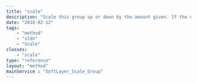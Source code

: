 ```yaml
---
title: "scale"
description: "Scale this group up or down by the amount given. If the number is negative, the given amount of guest members are removed. Similarly, if the number is positive, the given amount of guest members are added. Note, this call will add or remove as much as asked for, but will NOT go beyond the limits set by minimumMemberCount and maximumMemberCount. The result is a collection of SoftLayer_Scale_Member instances that were either removed or added. This call can only be invoked on an active group and does not respect cooldown (i.e. even if in a cooldown period, the scaling will still occur). "
date: "2018-02-12"
tags:
    - "method"
    - "sldn"
    - "Scale"
classes:
    - "scale"
type: "reference"
layout: "method"
mainService : "SoftLayer_Scale_Group"
---
```

